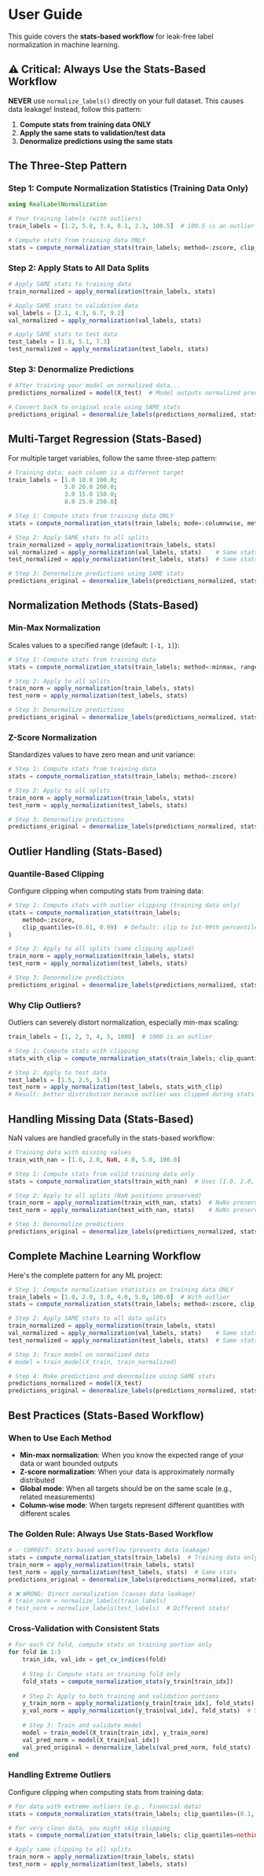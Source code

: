 # User Guide

This guide covers the **stats-based workflow** for leak-free label normalization in machine learning.

## ⚠️ Critical: Always Use the Stats-Based Workflow

**NEVER** use `normalize_labels()` directly on your full dataset. This causes data leakage! Instead, follow this pattern:

1. **Compute stats from training data ONLY**
2. **Apply the same stats to validation/test data**
3. **Denormalize predictions using the same stats**

## The Three-Step Pattern

### Step 1: Compute Normalization Statistics (Training Data Only)

```julia
using RealLabelNormalization

# Your training labels (with outliers)
train_labels = [1.2, 5.8, 3.4, 8.1, 2.3, 100.5]  # 100.5 is an outlier

# Compute stats from training data ONLY
stats = compute_normalization_stats(train_labels; method=:zscore, clip_quantiles=(0.01, 0.99))
```

### Step 2: Apply Stats to All Data Splits

```julia
# Apply SAME stats to training data
train_normalized = apply_normalization(train_labels, stats)

# Apply SAME stats to validation data
val_labels = [2.1, 4.3, 6.7, 9.2]
val_normalized = apply_normalization(val_labels, stats)

# Apply SAME stats to test data  
test_labels = [1.8, 5.1, 7.3]
test_normalized = apply_normalization(test_labels, stats)
```

### Step 3: Denormalize Predictions

```julia
# After training your model on normalized data...
predictions_normalized = model(X_test)  # Model outputs normalized predictions

# Convert back to original scale using SAME stats
predictions_original = denormalize_labels(predictions_normalized, stats)
```

## Multi-Target Regression (Stats-Based)

For multiple target variables, follow the same three-step pattern:

```julia
# Training data: each column is a different target
train_labels = [1.0 10.0 100.0;
                5.0 20.0 200.0;
                3.0 15.0 150.0;
                8.0 25.0 250.0]

# Step 1: Compute stats from training data ONLY
stats = compute_normalization_stats(train_labels; mode=:columnwise, method=:zscore)

# Step 2: Apply SAME stats to all splits
train_normalized = apply_normalization(train_labels, stats)
val_normalized = apply_normalization(val_labels, stats)    # Same stats
test_normalized = apply_normalization(test_labels, stats)  # Same stats

# Step 3: Denormalize predictions using SAME stats
predictions_original = denormalize_labels(predictions_normalized, stats)
```

## Normalization Methods (Stats-Based)

### Min-Max Normalization

Scales values to a specified range (default: `[-1, 1]`):

```julia
# Step 1: Compute stats from training data
stats = compute_normalization_stats(train_labels; method=:minmax, range=(-1, 1))

# Step 2: Apply to all splits
train_norm = apply_normalization(train_labels, stats)
test_norm = apply_normalization(test_labels, stats)

# Step 3: Denormalize predictions
predictions_original = denormalize_labels(predictions_normalized, stats)
```

### Z-Score Normalization

Standardizes values to have zero mean and unit variance:

```julia
# Step 1: Compute stats from training data
stats = compute_normalization_stats(train_labels; method=:zscore)

# Step 2: Apply to all splits  
train_norm = apply_normalization(train_labels, stats)
test_norm = apply_normalization(test_labels, stats)

# Step 3: Denormalize predictions
predictions_original = denormalize_labels(predictions_normalized, stats)
```

## Outlier Handling (Stats-Based)

### Quantile-Based Clipping

Configure clipping when computing stats from training data:

```julia
# Step 1: Compute stats with outlier clipping (training data only)
stats = compute_normalization_stats(train_labels; 
    method=:zscore, 
    clip_quantiles=(0.01, 0.99)  # Default: clip to 1st-99th percentiles
)

# Step 2: Apply to all splits (same clipping applied)
train_norm = apply_normalization(train_labels, stats)
test_norm = apply_normalization(test_labels, stats)

# Step 3: Denormalize predictions
predictions_original = denormalize_labels(predictions_normalized, stats)
```

### Why Clip Outliers?

Outliers can severely distort normalization, especially min-max scaling:

```julia
train_labels = [1, 2, 3, 4, 5, 1000]  # 1000 is an outlier

# Step 1: Compute stats with clipping
stats_with_clip = compute_normalization_stats(train_labels; clip_quantiles=(0.1, 0.9))

# Step 2: Apply to test data
test_labels = [1.5, 2.5, 3.5]
test_norm = apply_normalization(test_labels, stats_with_clip)
# Result: better distribution because outlier was clipped during stats computation
```

## Handling Missing Data (Stats-Based)

NaN values are handled gracefully in the stats-based workflow:

```julia
# Training data with missing values
train_with_nan = [1.0, 2.0, NaN, 4.0, 5.0, 100.0]

# Step 1: Compute stats from valid training data only
stats = compute_normalization_stats(train_with_nan)  # Uses [1.0, 2.0, 4.0, 5.0, 100.0]

# Step 2: Apply to all splits (NaN positions preserved)
train_norm = apply_normalization(train_with_nan, stats)  # NaNs preserved
test_norm = apply_normalization(test_with_nan, stats)    # NaNs preserved, same stats

# Step 3: Denormalize predictions
predictions_original = denormalize_labels(predictions_normalized, stats)
```

## Complete Machine Learning Workflow

Here's the complete pattern for any ML project:

```julia
# Step 1: Compute normalization statistics on training data ONLY
train_labels = [1.0, 2.0, 3.0, 4.0, 5.0, 100.0]  # With outlier
stats = compute_normalization_stats(train_labels; method=:zscore, clip_quantiles=(0.01, 0.99))

# Step 2: Apply SAME stats to all data splits
train_normalized = apply_normalization(train_labels, stats)
val_normalized = apply_normalization(val_labels, stats)    # Same stats
test_normalized = apply_normalization(test_labels, stats)  # Same stats

# Step 3: Train model on normalized data
# model = train_model(X_train, train_normalized)

# Step 4: Make predictions and denormalize using SAME stats
predictions_normalized = model(X_test)
predictions_original = denormalize_labels(predictions_normalized, stats)
```

## Best Practices (Stats-Based Workflow)

### When to Use Each Method

- **Min-max normalization**: When you know the expected range of your data or want bounded outputs
- **Z-score normalization**: When your data is approximately normally distributed
- **Global mode**: When all targets should be on the same scale (e.g., related measurements)
- **Column-wise mode**: When targets represent different quantities with different scales

### The Golden Rule: Always Use Stats-Based Workflow

```julia
# ✅ CORRECT: Stats-based workflow (prevents data leakage)
stats = compute_normalization_stats(train_labels)  # Training data only
train_norm = apply_normalization(train_labels, stats)
test_norm = apply_normalization(test_labels, stats)  # Same stats
predictions_original = denormalize_labels(predictions_normalized, stats)

# ❌ WRONG: Direct normalization (causes data leakage)
# train_norm = normalize_labels(train_labels)
# test_norm = normalize_labels(test_labels)  # Different stats!
```

### Cross-Validation with Consistent Stats

```julia
# For each CV fold, compute stats on training portion only
for fold in 1:5
    train_idx, val_idx = get_cv_indices(fold)
    
    # Step 1: Compute stats on training fold only
    fold_stats = compute_normalization_stats(y_train[train_idx])
    
    # Step 2: Apply to both training and validation portions
    y_train_norm = apply_normalization(y_train[train_idx], fold_stats)
    y_val_norm = apply_normalization(y_train[val_idx], fold_stats)  # Same stats!
    
    # Step 3: Train and validate model
    model = train_model(X_train[train_idx], y_train_norm)
    val_pred_norm = model(X_train[val_idx])
    val_pred_original = denormalize_labels(val_pred_norm, fold_stats)
end
```

### Handling Extreme Outliers

Configure clipping when computing stats from training data:

```julia
# For data with extreme outliers (e.g., financial data)
stats = compute_normalization_stats(train_labels; clip_quantiles=(0.1, 0.9))

# For very clean data, you might skip clipping
stats = compute_normalization_stats(train_labels; clip_quantiles=nothing)

# Apply same clipping to all splits
train_norm = apply_normalization(train_labels, stats)
test_norm = apply_normalization(test_labels, stats)
```
